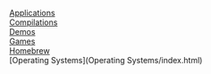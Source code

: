 [Applications](Applications/index.html)<br>
[Compilations](Compilations/index.html)<br>
[Demos](Demos/index.html)<br>
[Games](Games/index.html)<br>
[Homebrew](Homebrew/index.html)<br>
[Operating Systems](Operating Systems/index.html)<br>
